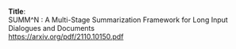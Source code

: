 **Title**:\
SUMM^N : A Multi-Stage Summarization Framework for Long Input Dialogues and Documents\
https://arxiv.org/pdf/2110.10150.pdf

